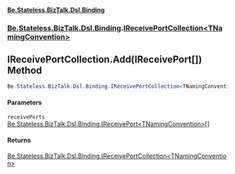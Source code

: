 #### [Be.Stateless.BizTalk.Dsl.Binding](README.md 'README')
### [Be.Stateless.BizTalk.Dsl.Binding](Be.Stateless.BizTalk.Dsl.Binding.md 'Be.Stateless.BizTalk.Dsl.Binding').[IReceivePortCollection&lt;TNamingConvention&gt;](IReceivePortCollection_TNamingConvention_.md 'Be.Stateless.BizTalk.Dsl.Binding.IReceivePortCollection<TNamingConvention>')

## IReceivePortCollection<TNamingConvention>.Add(IReceivePort<TNamingConvention>[]) Method

```csharp
Be.Stateless.BizTalk.Dsl.Binding.IReceivePortCollection<TNamingConvention> Add(params Be.Stateless.BizTalk.Dsl.Binding.IReceivePort<TNamingConvention>[] receivePorts);
```
#### Parameters

<a name='Be.Stateless.BizTalk.Dsl.Binding.IReceivePortCollection_TNamingConvention_.Add(Be.Stateless.BizTalk.Dsl.Binding.IReceivePort_TNamingConvention_[]).receivePorts'></a>

`receivePorts` [Be.Stateless.BizTalk.Dsl.Binding.IReceivePort&lt;](IReceivePort_TNamingConvention_.md 'Be.Stateless.BizTalk.Dsl.Binding.IReceivePort<TNamingConvention>')[TNamingConvention](IReceivePortCollection_TNamingConvention_.md#Be.Stateless.BizTalk.Dsl.Binding.IReceivePortCollection_TNamingConvention_.TNamingConvention 'Be.Stateless.BizTalk.Dsl.Binding.IReceivePortCollection<TNamingConvention>.TNamingConvention')[&gt;](IReceivePort_TNamingConvention_.md 'Be.Stateless.BizTalk.Dsl.Binding.IReceivePort<TNamingConvention>')[[]](https://docs.microsoft.com/en-us/dotnet/api/System.Array 'System.Array')

#### Returns
[Be.Stateless.BizTalk.Dsl.Binding.IReceivePortCollection&lt;](IReceivePortCollection_TNamingConvention_.md 'Be.Stateless.BizTalk.Dsl.Binding.IReceivePortCollection<TNamingConvention>')[TNamingConvention](IReceivePortCollection_TNamingConvention_.md#Be.Stateless.BizTalk.Dsl.Binding.IReceivePortCollection_TNamingConvention_.TNamingConvention 'Be.Stateless.BizTalk.Dsl.Binding.IReceivePortCollection<TNamingConvention>.TNamingConvention')[&gt;](IReceivePortCollection_TNamingConvention_.md 'Be.Stateless.BizTalk.Dsl.Binding.IReceivePortCollection<TNamingConvention>')
